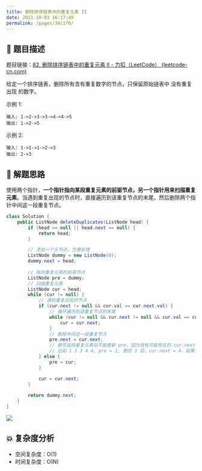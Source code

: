 ```yaml
---
title: 删除排序链表中的重复元素 II
date: 2021-10-03 16:17:49
permalink: /pages/34c1f0/
---
```


## 📃 题目描述

题目链接：[82. 删除排序链表中的重复元素 II - 力扣（LeetCode） (leetcode-cn.com)](https://leetcode-cn.com/problems/remove-duplicates-from-sorted-list-ii/)

给定一个排序链表，删除所有含有重复数字的节点，只保留原始链表中 没有重复出现 的数字。

示例 1:

```
输入: 1->2->3->3->4->4->5
输出: 1->2->5
```


示例 2:

```
输入: 1->1->1->2->3
输出: 2->3
```

## 🔔 解题思路

使用两个指针，**一个指针指向某段重复元素的前驱节点，另一个指针用来扫描重复元素**。当遇到重复出现的节点时，直接遍历到该重复节点的末尾，然后删除两个指针中间这一段重复节点。


```java
class Solution {
    public ListNode deleteDuplicates(ListNode head) {
        if (head == null || head.next == null) {
            return head;
        }

        // 添加一个头节点，方便处理
        ListNode dummy = new ListNode(0);
        dummy.next = head;
		
        // 指向重复元素的前驱节点
        ListNode pre = dummy;
        // 扫描重复元素
        ListNode cur = head;
        while (cur != null) {
            // 遇到重复出现的节点
            if (cur.next != null && cur.val == cur.next.val) {
                // 循环遍历到该重复节点的末尾
                while (cur != null && cur.next != null && cur.val == cur.next.val) {
                    cur = cur.next;
                }
                // 删除中间这一段重复节点
                pre.next = cur.next;
                // 删完这段重复元素后不能更新 pre，因为很有可能现在的 cur.next 又是一段重复元素
                // 比如 1 3 3 4 4, pre = 1, 删完 3 后，cur.next = 4，如果更新 pre 为 cur.next = 4 的话，显然是不合题意的（重复元素需要全部删除）
            } else {
                pre = cur;
            }

            cur = cur.next;
        }
        
        return dummy.next;
    }
}
```

![](https://cs-wiki.oss-cn-shanghai.aliyuncs.com/img/20211003163736.png)

## 💥 复杂度分析

- 空间复杂度：O(1)
- 时间复杂度：O(N)





